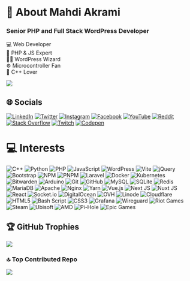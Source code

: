 # 💫 About Mahdi Akrami
### Senior PHP and Full Stack WordPress Developer

💻 Web Developer<br>🚀 PHP & JS Expert<br>🧙‍♂️ WordPress Wizard<br>⚙️ Microcontroller Fan<br>🌟 C++ Lover

[![](https://visitcount.itsvg.in/api?id=akramipro&icon=5&color=0)](https://visitcount.itsvg.in)

## 🌐 Socials
[![LinkedIn](https://img.shields.io/badge/LinkedIn-%230077B5.svg?logo=linkedin&logoColor=white)](https://linkedin.com/in/AkramiPro) [![Twitter](https://img.shields.io/badge/Twitter-black.svg?logo=X&logoColor=white)](https://x.com/AkramiPro) [![Instagram](https://img.shields.io/badge/Instagram-%23E4405F.svg?logo=Instagram&logoColor=white)](https://instagram.com/AkramiPro) [![Facebook](https://img.shields.io/badge/Facebook-%231877F2.svg?logo=Facebook&logoColor=white)](https://facebook.com/AkramiPro) [![YouTube](https://img.shields.io/badge/YouTube-%23FF0000.svg?logo=YouTube&logoColor=white)](https://youtube.com/@AkramiPro) [![Reddit](https://img.shields.io/badge/Reddit-%23FF4500.svg?logo=Reddit&logoColor=white)](https://reddit.com/user/AkramiPro) [![Stack Overflow](https://img.shields.io/badge/-Stackoverflow-FE7A16?logo=stack-overflow&logoColor=white)](https://stackoverflow.com/users/11966136/mahdi-akrami) [![Twitch](https://img.shields.io/badge/Twitch-%239146FF.svg?logo=Twitch&logoColor=white)](https://twitch.tv/AkramiPro) [![Codepen](https://img.shields.io/badge/Codepen-000000?style=flat&logo=codepen&logoColor=white)](https://codepen.io/AkramiPro)

# 💻 Interests
![C++](https://img.shields.io/badge/c++-%2300599C.svg?style=plastic&logo=c%2B%2B&logoColor=white) ![Python](https://img.shields.io/badge/python-3670A0?style=plastic&logo=python&logoColor=ffdd54) ![PHP](https://img.shields.io/badge/php-%23777BB4.svg?style=plastic&logo=php&logoColor=white) ![JavaScript](https://img.shields.io/badge/javascript-%23323330.svg?style=plastic&logo=javascript&logoColor=%23F7DF1E) ![WordPress](https://img.shields.io/badge/WordPress-%23117AC9.svg?style=plastic&logo=WordPress&logoColor=white) ![Vite](https://img.shields.io/badge/vite-%23646CFF.svg?style=plastic&logo=vite&logoColor=white) ![jQuery](https://img.shields.io/badge/jquery-%230769AD.svg?style=plastic&logo=jquery&logoColor=white) ![Bootstrap](https://img.shields.io/badge/bootstrap-%238511FA.svg?style=plastic&logo=bootstrap&logoColor=white) ![NPM](https://img.shields.io/badge/NPM-%23CB3837.svg?style=plastic&logo=npm&logoColor=white) ![PNPM](https://img.shields.io/badge/pnpm-%234a4a4a.svg?style=plastic&logo=pnpm&logoColor=f69220) ![Laravel](https://img.shields.io/badge/laravel-%23FF2D20.svg?style=plastic&logo=laravel&logoColor=white) ![Docker](https://img.shields.io/badge/docker-%230db7ed.svg?style=plastic&logo=docker&logoColor=white) ![Kubernetes](https://img.shields.io/badge/kubernetes-%23326ce5.svg?style=plastic&logo=kubernetes&logoColor=white) ![Bitwarden](https://img.shields.io/badge/bitwarden-%23175DDC.svg?style=plastic&logo=bitwarden&logoColor=white) ![Arduino](https://img.shields.io/badge/-Arduino-00979D?style=plastic&logo=Arduino&logoColor=white) ![Git](https://img.shields.io/badge/git-%23F05033.svg?style=plastic&logo=git&logoColor=white) ![GitHub](https://img.shields.io/badge/github-%23121011.svg?style=plastic&logo=github&logoColor=white) ![MySQL](https://img.shields.io/badge/mysql-4479A1.svg?style=plastic&logo=mysql&logoColor=white) ![SQLite](https://img.shields.io/badge/sqlite-%2307405e.svg?style=plastic&logo=sqlite&logoColor=white) ![Redis](https://img.shields.io/badge/redis-%23DD0031.svg?style=plastic&logo=redis&logoColor=white) ![MariaDB](https://img.shields.io/badge/MariaDB-003545?style=plastic&logo=mariadb&logoColor=white) ![Apache](https://img.shields.io/badge/apache-%23D42029.svg?style=plastic&logo=apache&logoColor=white) ![Nginx](https://img.shields.io/badge/nginx-%23009639.svg?style=plastic&logo=nginx&logoColor=white) ![Yarn](https://img.shields.io/badge/yarn-%232C8EBB.svg?style=plastic&logo=yarn&logoColor=white) ![Vue.js](https://img.shields.io/badge/vue.js-%2335495e.svg?style=plastic&logo=vuedotjs&logoColor=%234FC08D) ![Next JS](https://img.shields.io/badge/Next-black?style=plastic&logo=next.js&logoColor=white) ![Nuxt JS](https://img.shields.io/badge/Nuxt-002E3B?style=plastic&logo=nuxt.js&logoColor=#00DC82) ![React](https://img.shields.io/badge/react-%2320232a.svg?style=plastic&logo=react&logoColor=%2361DAFB) ![Socket.io](https://img.shields.io/badge/Socket.io-black?style=plastic&logo=socket.io&badgeColor=010101) ![DigitalOcean](https://img.shields.io/badge/DigitalOcean-%230167ff.svg?style=plastic&logo=digitalOcean&logoColor=white) ![OVH](https://img.shields.io/badge/ovh-%23123F6D.svg?style=plastic&logo=ovh&logoColor=#123F6D) ![Linode](https://img.shields.io/badge/linode-00A95C?style=plastic&logo=linode&logoColor=white) ![Cloudflare](https://img.shields.io/badge/Cloudflare-F38020?style=plastic&logo=Cloudflare&logoColor=white) ![HTML5](https://img.shields.io/badge/html5-%23E34F26.svg?style=plastic&logo=html5&logoColor=white) ![Bash Script](https://img.shields.io/badge/bash_script-%23121011.svg?style=plastic&logo=gnu-bash&logoColor=white) ![CSS3](https://img.shields.io/badge/css3-%231572B6.svg?style=plastic&logo=css3&logoColor=white) ![Grafana](https://img.shields.io/badge/grafana-%23F46800.svg?style=plastic&logo=grafana&logoColor=white) ![Wireguard](https://img.shields.io/badge/wireguard-%2388171A.svg?style=plastic&logo=wireguard&logoColor=white) ![Riot Games](https://img.shields.io/badge/riotgames-D32936.svg?style=plastic&logo=riotgames&logoColor=white) ![Steam](https://img.shields.io/badge/steam-%23000000.svg?style=plastic&logo=steam&logoColor=white) ![Ubisoft](https://img.shields.io/badge/Ubisoft-%23F5F5F5.svg?style=plastic&logo=Ubisoft&logoColor=black) ![AMD](https://img.shields.io/badge/AMD-%23000000.svg?style=plastic&logo=amd&logoColor=white) ![Pi-Hole](https://img.shields.io/badge/pihole-%2396060C.svg?style=plastic&logo=pi-hole&logoColor=white) ![Epic Games](https://img.shields.io/badge/epicgames-%23313131.svg?style=plastic&logo=epicgames&logoColor=white)

## 🏆 GitHub Trophies
![](https://github-profile-trophy.vercel.app/?username=akramipro&theme=radical&no-frame=false&no-bg=true&margin-w=4)

### 🔝 Top Contributed Repo
![](https://github-contributor-stats.vercel.app/api?username=akramipro&limit=5&theme=radical&combine_all_yearly_contributions=true)
  
<!-- Proudly created with GPRM ( https://gprm.itsvg.in ) -->
